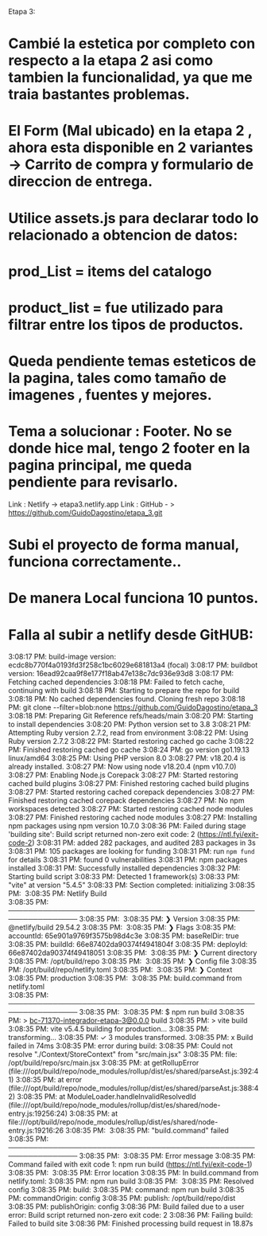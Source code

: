 Etapa 3:

# Cambié la estetica por completo con respecto a la etapa 2 asi como tambien la funcionalidad, ya que me traia bastantes problemas.
# El Form (Mal ubicado) en la etapa 2 , ahora esta disponible en 2 variantes -> Carrito de compra y formulario de direccion de entrega.
# Utilice assets.js para declarar todo lo relacionado a obtencion de datos:
# prod_List = items del catalogo
# product_list = fue utilizado para filtrar entre los tipos de productos.

# Queda pendiente temas esteticos de la pagina, tales como tamaño de imagenes , fuentes y mejores.

# Tema a solucionar : Footer. No se donde hice mal, tengo 2 footer en la pagina principal, me queda pendiente para revisarlo.

Link : Netlify -> etapa3.netlify.app
Link : GitHub - > https://github.com/GuidoDagostino/etapa_3.git

# Subi el proyecto de forma manual, funciona correctamente..
# De manera Local funciona 10 puntos.

# Falla al subir a netlify desde GitHUB:

3:08:17 PM: build-image version: ecdc8b770f4a0193fd3f258c1bc6029e681813a4 (focal)
3:08:17 PM: buildbot version: 16ead92caa9f8e177f18ab47e138c7dc936e93d8
3:08:17 PM: Fetching cached dependencies
3:08:18 PM: Failed to fetch cache, continuing with build
3:08:18 PM: Starting to prepare the repo for build
3:08:18 PM: No cached dependencies found. Cloning fresh repo
3:08:18 PM: git clone --filter=blob:none https://github.com/GuidoDagostino/etapa_3
3:08:18 PM: Preparing Git Reference refs/heads/main
3:08:20 PM: Starting to install dependencies
3:08:20 PM: Python version set to 3.8
3:08:21 PM: Attempting Ruby version 2.7.2, read from environment
3:08:22 PM: Using Ruby version 2.7.2
3:08:22 PM: Started restoring cached go cache
3:08:22 PM: Finished restoring cached go cache
3:08:24 PM: go version go1.19.13 linux/amd64
3:08:25 PM: Using PHP version 8.0
3:08:27 PM: v18.20.4 is already installed.
3:08:27 PM: Now using node v18.20.4 (npm v10.7.0)
3:08:27 PM: Enabling Node.js Corepack
3:08:27 PM: Started restoring cached build plugins
3:08:27 PM: Finished restoring cached build plugins
3:08:27 PM: Started restoring cached corepack dependencies
3:08:27 PM: Finished restoring cached corepack dependencies
3:08:27 PM: No npm workspaces detected
3:08:27 PM: Started restoring cached node modules
3:08:27 PM: Finished restoring cached node modules
3:08:27 PM: Installing npm packages using npm version 10.7.0
3:08:36 PM: Failed during stage 'building site': Build script returned non-zero exit code: 2 (https://ntl.fyi/exit-code-2)
3:08:31 PM: added 282 packages, and audited 283 packages in 3s
3:08:31 PM: 105 packages are looking for funding
3:08:31 PM:   run `npm fund` for details
3:08:31 PM: found 0 vulnerabilities
3:08:31 PM: npm packages installed
3:08:31 PM: Successfully installed dependencies
3:08:32 PM: Starting build script
3:08:33 PM: Detected 1 framework(s)
3:08:33 PM: "vite" at version "5.4.5"
3:08:33 PM: Section completed: initializing
3:08:35 PM: ​
3:08:35 PM: Netlify Build                                                 
3:08:35 PM: ────────────────────────────────────────────────────────────────
3:08:35 PM: ​
3:08:35 PM: ❯ Version
3:08:35 PM:   @netlify/build 29.54.2
3:08:35 PM: ​
3:08:35 PM: ❯ Flags
3:08:35 PM:   accountId: 65e901a9769f3575b98d4c3e
3:08:35 PM:   baseRelDir: true
3:08:35 PM:   buildId: 66e87402da90374f4941804f
3:08:35 PM:   deployId: 66e87402da90374f49418051
3:08:35 PM: ​
3:08:35 PM: ❯ Current directory
3:08:35 PM:   /opt/build/repo
3:08:35 PM: ​
3:08:35 PM: ❯ Config file
3:08:35 PM:   /opt/build/repo/netlify.toml
3:08:35 PM: ​
3:08:35 PM: ❯ Context
3:08:35 PM:   production
3:08:35 PM: ​
3:08:35 PM: build.command from netlify.toml                               
3:08:35 PM: ────────────────────────────────────────────────────────────────
3:08:35 PM: ​
3:08:35 PM: $ npm run build
3:08:35 PM: > bc-71370-integrador-etapa-3@0.0.0 build
3:08:35 PM: > vite build
3:08:35 PM: vite v5.4.5 building for production...
3:08:35 PM: transforming...
3:08:35 PM: ✓ 3 modules transformed.
3:08:35 PM: x Build failed in 74ms
3:08:35 PM: error during build:
3:08:35 PM: Could not resolve "./Context/StoreContext" from "src/main.jsx"
3:08:35 PM: file: /opt/build/repo/src/main.jsx
3:08:35 PM:     at getRollupError (file:///opt/build/repo/node_modules/rollup/dist/es/shared/parseAst.js:392:41)
3:08:35 PM:     at error (file:///opt/build/repo/node_modules/rollup/dist/es/shared/parseAst.js:388:42)
3:08:35 PM:     at ModuleLoader.handleInvalidResolvedId (file:///opt/build/repo/node_modules/rollup/dist/es/shared/node-entry.js:19256:24)
3:08:35 PM:     at file:///opt/build/repo/node_modules/rollup/dist/es/shared/node-entry.js:19216:26
3:08:35 PM: ​
3:08:35 PM: "build.command" failed                                        
3:08:35 PM: ────────────────────────────────────────────────────────────────
3:08:35 PM: ​
3:08:35 PM:   Error message
3:08:35 PM:   Command failed with exit code 1: npm run build (https://ntl.fyi/exit-code-1)
3:08:35 PM: ​
3:08:35 PM:   Error location
3:08:35 PM:   In build.command from netlify.toml:
3:08:35 PM:   npm run build
3:08:35 PM: ​
3:08:35 PM:   Resolved config
3:08:35 PM:   build:
3:08:35 PM:     command: npm run build
3:08:35 PM:     commandOrigin: config
3:08:35 PM:     publish: /opt/build/repo/dist
3:08:35 PM:     publishOrigin: config
3:08:36 PM: Build failed due to a user error: Build script returned non-zero exit code: 2
3:08:36 PM: Failing build: Failed to build site
3:08:36 PM: Finished processing build request in 18.87s